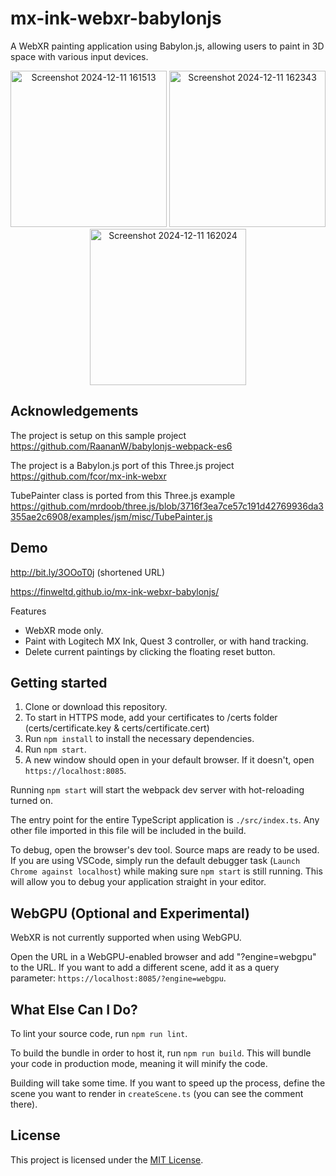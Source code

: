 # mx-ink-webxr-babylonjs
A WebXR painting application using Babylon.js, allowing users to paint in 3D space with various input devices.

<p align="center">
  <img src="https://github.com/user-attachments/assets/e2acb441-62ce-4aa7-a44c-b34efcccccd2" alt="Screenshot 2024-12-11 161513" width="250">
  <img src="https://github.com/user-attachments/assets/5477be19-e1d4-48ae-914e-0a75f4150509" alt="Screenshot 2024-12-11 162343" width="250">
  <img src="https://github.com/user-attachments/assets/0aa5ee0d-02d8-40eb-8e9c-d02a93d374d4" alt="Screenshot 2024-12-11 162024" width="250">
</p>

## Acknowledgements 

The project is setup on this sample project https://github.com/RaananW/babylonjs-webpack-es6

The project is a Babylon.js port of this Three.js project https://github.com/fcor/mx-ink-webxr

TubePainter class is ported from this Three.js example https://github.com/mrdoob/three.js/blob/3716f3ea7ce57c191d42769936da3355ae2c6908/examples/jsm/misc/TubePainter.js

## Demo
http://bit.ly/3OOoT0j (shortened URL)

https://finweltd.github.io/mx-ink-webxr-babylonjs/

Features
- WebXR mode only.
- Paint with Logitech MX Ink, Quest 3 controller, or with hand tracking.
- Delete current paintings by clicking the floating reset button.

## Getting started
1. Clone or download this repository.
2. To start in HTTPS mode, add your certificates to /certs folder (certs/certificate.key & certs/certificate.cert)
3. Run `npm install` to install the necessary dependencies.
4. Run `npm start`.
5. A new window should open in your default browser. If it doesn't, open `https://localhost:8085`.

Running `npm start` will start the webpack dev server with hot-reloading turned on.

The entry point for the entire TypeScript application is `./src/index.ts`. Any other file imported in this file will be included in the build.

To debug, open the browser's dev tool. Source maps are ready to be used. If you are using VSCode, simply run the default debugger task (`Launch Chrome against localhost`) while making sure `npm start` is still running. This will allow you to debug your application straight in your editor.

## WebGPU (Optional and Experimental)
WebXR is not currently supported when using WebGPU.

Open the URL in a WebGPU-enabled browser and add "?engine=webgpu" to the URL. If you want to add a different scene, add it as a query parameter: `https://localhost:8085/?engine=webgpu`.

## What Else Can I Do?
To lint your source code, run `npm run lint`.

To build the bundle in order to host it, run `npm run build`. This will bundle your code in production mode, meaning it will minify the code.

Building will take some time. If you want to speed up the process, define the scene you want to render in `createScene.ts` (you can see the comment there).

## License
This project is licensed under the [MIT License](LICENSE).
